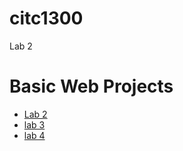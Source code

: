 # citc1300
Lab 2
<h1>Basic Web Projects</h1>

<ul>
<li><a href="Lab 2/index.html" target="_blank">Lab 2</a></li>
<li><a href="lab 3/index.html" target="_blank">lab 3</a></li>
<li><a href="lab 4/index.html" target="_blank">lab 4</a></li>
</ul>
